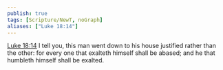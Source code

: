 ```yaml
---
publish: true
tags: [Scripture/NewT, noGraph]
aliases: ["Luke 18:14"]
---
```

[Luke 18:14](https://churchofjesuschrist.org/study/scriptures/nt/luke/18?lang=eng&id=p14#p14) I tell you, this man went down to his house justified rather than the other: for every one that exalteth himself shall be abased; and he that humbleth himself shall be exalted.
